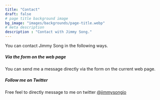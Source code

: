 ```yaml
---
title: "Contact"
draft: false
# page title background image
bg_image: "images/backgrounds/page-title.webp"
# meta description
description : "Contact with Jimmy Song."
---
```


You can contact Jimmy Song in the following ways.

##### Via the form on the web page

You can send me a message directly via the form on the current web page.

##### Follow me on Twitter

Free feel to directly message to me on twitter [@jimmysongio](https://twitter.com/jimmysongio)
